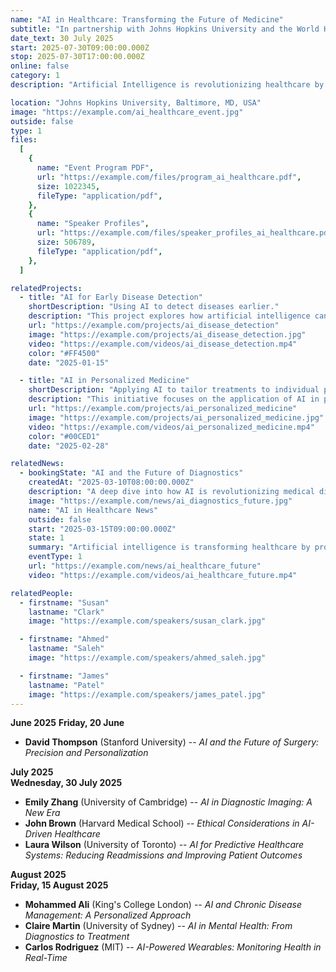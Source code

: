 ```yaml
---
name: "AI in Healthcare: Transforming the Future of Medicine"
subtitle: "In partnership with Johns Hopkins University and the World Health Organization (WHO)"
date_text: 30 July 2025
start: 2025-07-30T09:00:00.000Z
stop: 2025-07-30T17:00:00.000Z
online: false
category: 1
description: "Artificial Intelligence is revolutionizing healthcare by improving diagnostics, personalizing treatments, and streamlining healthcare systems. This event will explore the latest advancements in AI-driven healthcare technologies, focusing on their potential to transform the future of medicine. Key speakers include Dr. Susan Clark, a specialist in AI for diagnostics, and Dr. Ahmed Saleh, an expert in AI applications for global health. Moderated by Prof. James Patel, Director of Medical AI Research at Johns Hopkins University."

location: "Johns Hopkins University, Baltimore, MD, USA"
image: "https://example.com/ai_healthcare_event.jpg"
outside: false
type: 1
files:
  [
    {
      name: "Event Program PDF",
      url: "https://example.com/files/program_ai_healthcare.pdf",
      size: 1022345,
      fileType: "application/pdf",
    },
    {
      name: "Speaker Profiles",
      url: "https://example.com/files/speaker_profiles_ai_healthcare.pdf",
      size: 506789,
      fileType: "application/pdf",
    },
  ]

relatedProjects:
  - title: "AI for Early Disease Detection"
    shortDescription: "Using AI to detect diseases earlier."
    description: "This project explores how artificial intelligence can enhance early disease detection, improving patient outcomes by identifying conditions like cancer and heart disease at their earliest stages."
    url: "https://example.com/projects/ai_disease_detection"
    image: "https://example.com/projects/ai_disease_detection.jpg"
    video: "https://example.com/videos/ai_disease_detection.mp4"
    color: "#FF4500"
    date: "2025-01-15"

  - title: "AI in Personalized Medicine"
    shortDescription: "Applying AI to tailor treatments to individual patients."
    description: "This initiative focuses on the application of AI in personalized medicine, where machine learning algorithms are used to tailor treatment plans based on a patient’s unique genetic makeup, lifestyle, and health data."
    url: "https://example.com/projects/ai_personalized_medicine"
    image: "https://example.com/projects/ai_personalized_medicine.jpg"
    video: "https://example.com/videos/ai_personalized_medicine.mp4"
    color: "#00CED1"
    date: "2025-02-28"

relatedNews:
  - bookingState: "AI and the Future of Diagnostics"
    createdAt: "2025-03-10T08:00:00.000Z"
    description: "A deep dive into how AI is revolutionizing medical diagnostics, providing faster and more accurate results for patients and healthcare providers."
    image: "https://example.com/news/ai_diagnostics_future.jpg"
    name: "AI in Healthcare News"
    outside: false
    start: "2025-03-15T09:00:00.000Z"
    state: 1
    summary: "Artificial intelligence is transforming healthcare by providing innovative solutions for diagnostics, patient care, and healthcare management."
    eventType: 1
    url: "https://example.com/news/ai_healthcare_future"
    video: "https://example.com/videos/ai_healthcare_future.mp4"

relatedPeople:
  - firstname: "Susan"
    lastname: "Clark"
    image: "https://example.com/speakers/susan_clark.jpg"

  - firstname: "Ahmed"
    lastname: "Saleh"
    image: "https://example.com/speakers/ahmed_saleh.jpg"

  - firstname: "James"
    lastname: "Patel"
    image: "https://example.com/speakers/james_patel.jpg"
---
```


**June 2025**
**Friday, 20 June**

- **David Thompson** (Stanford University) -- _AI and the Future of Surgery: Precision and Personalization_

**July 2025**  
**Wednesday, 30 July 2025**

- **Emily Zhang** (University of Cambridge) -- _AI in Diagnostic Imaging: A New Era_
- **John Brown** (Harvard Medical School) -- _Ethical Considerations in AI-Driven Healthcare_
- **Laura Wilson** (University of Toronto) -- _AI for Predictive Healthcare Systems: Reducing Readmissions and Improving Patient Outcomes_

**August 2025**  
**Friday, 15 August 2025**

- **Mohammed Ali** (King's College London) -- _AI and Chronic Disease Management: A Personalized Approach_
- **Claire Martin** (University of Sydney) -- _AI in Mental Health: From Diagnostics to Treatment_
- **Carlos Rodriguez** (MIT) -- _AI-Powered Wearables: Monitoring Health in Real-Time_
